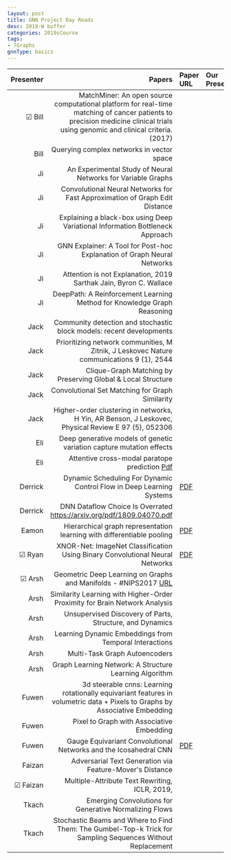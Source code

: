 ```yaml
---
layout: post
title: GNN Project Day Reads
desc: 2019-W buffer
categories: 2019sCourse
tags:
- 7Graphs
gnnType: basics
---
```


| Presenter | Papers | Paper URL| Our Presentation | 
| -----: | -------------------------------: | :----- | :----- | 
|  &#9745;  Bill |  MatchMiner: An open source computational platform for real-time matching of cancer patients to precision medicine clinical trials using genomic and clinical criteria. (2017)  |  |  |   
| Bill | Querying complex networks in vector space |  |  |
| Ji | An Experimental Study of Neural Networks for Variable Graphs   |  |  |  
| Ji | Convolutional Neural Networks for Fast Approximation of Graph Edit Distance |  | |  
| Ji|  Explaining a black-box using Deep Variational Information Bottleneck Approach |  | | 
| Ji | GNN Explainer: A Tool for Post-hoc Explanation of Graph Neural Networks |  |  | 
| Ji | Attention is not Explanation, 2019 Sarthak Jain, Byron C. Wallace |  | | 
| Ji | DeepPath: A Reinforcement Learning Method for Knowledge Graph Reasoning | | |
| Jack | Community detection and stochastic block models: recent developments |  |   |  
| Jack | Prioritizing network communities, M Zitnik, J Leskovec Nature communications 9 (1), 2544 |  |  |
| Jack | Clique-Graph Matching by Preserving Global & Local Structure |  | |  
| Jack | Convolutional Set Matching for Graph Similarity | | |  
| Jack | Higher-order clustering in networks, H Yin, AR Benson, J Leskovec, Physical Review E 97 (5), 052306 |  |  
| Eli | Deep generative models of genetic variation capture mutation effects |  |  |  
| Eli |  Attentive cross-modal paratope prediction   [Pdf](https://openreview.net/forum?id=ByUU2t1PG) |  |  |  
| Derrick | Dynamic Scheduling For Dynamic Control Flow in Deep Learning Systems   | [PDF](http://www.cs.cmu.edu/~jinlianw/papers/dynamic_scheduling_nips18_sysml.pdf) |  |  
| Derrick | DNN Dataflow Choice Is Overrated https://arxiv.org/pdf/1809.04070.pdf | |
| Eamon  |  Hierarchical graph representation learning with differentiable pooling  | [PDF]()   |  |  
| &#9745;  Ryan | XNOR-Net: ImageNet Classification Using Binary Convolutional Neural Networks | [PDF]()   |  | 
| &#9745; Arsh |  Geometric Deep Learning on Graphs and Manifolds - #NIPS2017  [URL](https://www.youtube.com/watch?v=LvmjbXZyoP0)  |   |  | 
| Arsh | Similarity Learning with Higher-Order Proximity for Brain Network Analysis | | | 
| Arsh| Unsupervised Discovery of Parts, Structure, and Dynamics |  | |  
| Arsh| Learning Dynamic Embeddings from Temporal Interactions |  | |   
| Arsh | Multi-Task Graph Autoencoders  |  | |  
| Arsh | Graph Learning Network: A Structure Learning Algorithm |  | |  
| Fuwen | 3d steerable cnns: Learning rotationally equivariant features in volumetric data + Pixels to Graphs by Associative Embedding|  |  |  
| Fuwen | Pixel to Graph with Associative Embedding |  | |  
| Fuwen | Gauge Equivariant Convolutional Networks and the Icosahedral CNN | [PDF]()     |  
| Faizan | Adversarial Text Generation via Feature-Mover's Distance | | |
| &#9745; Faizan | Multiple-Attribute Text Rewriting, ICLR, 2019, | | |
| Tkach | Emerging Convolutions for Generative Normalizing Flows | | |  
| Tkach |  Stochastic Beams and Where to Find Them: The Gumbel-Top-k Trick for Sampling Sequences Without Replacement | | |
